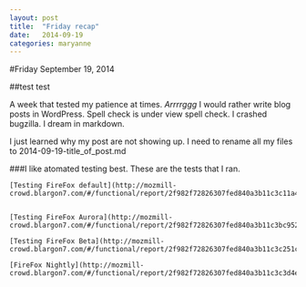 ```yaml
---
layout: post
title:  "Friday recap"
date:   2014-09-19
categories: maryanne
---
```

#Friday September 19, 2014

##test test

A week that tested my patience at times. *Arrrrggg*
I would rather write blog posts in WordPress. Spell check is under view spell check. I crashed bugzilla. I dream in markdown.

I just learned why my post are not showing up. I need to rename all my files to 2014-09-19-title_of_post.md 

###I like atomated testing best.
	These are the tests that I ran.

	[Testing FireFox default](http://mozmill-crowd.blargon7.com/#/functional/report/2f982f72826307fed840a3b11c3c11a4)


	[Testing FireFox Aurora](http://mozmill-crowd.blargon7.com/#/functional/report/2f982f72826307fed840a3b11c3bc952)

	[Testing FireFox Beta](http://mozmill-crowd.blargon7.com/#/functional/report/2f982f72826307fed840a3b11c3c251c)

	[FireFox Nightly](http://mozmill-crowd.blargon7.com/#/functional/report/2f982f72826307fed840a3b11c3c3d4e)